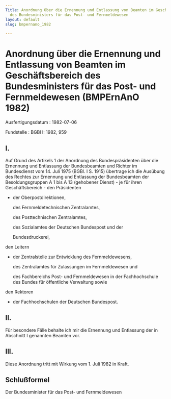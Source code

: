 ```yaml
---
Title: Anordnung über die Ernennung und Entlassung von Beamten im Geschäftsbereich
  des Bundesministers für das Post- und Fernmeldewesen
layout: default
slug: bmpernano_1982

---
```


# Anordnung über die Ernennung und Entlassung von Beamten im Geschäftsbereich des Bundesministers für das Post- und Fernmeldewesen (BMPErnAnO 1982)

Ausfertigungsdatum
:   1982-07-06

Fundstelle
:   BGBl I: 1982, 959



## I.

Auf Grund des Artikels 1 der Anordnung des Bundespräsidenten über die
Ernennung und Entlassung der Bundesbeamten und Richter im Bundesdienst
vom 14. Juli 1975 (BGBl. I S. 1915) übertrage ich die Ausübung des
Rechtes zur Ernennung und Entlassung der Bundesbeamten der
Besoldungsgruppen A 1 bis A 13 (gehobener Dienst) - je für ihren
Geschäftsbereich -
den Präsidenten

*   der Oberpostdirektionen,

    des Fernmeldetechnischen Zentralamtes,

    des Posttechnischen Zentralamtes,

    des Sozialamtes der Deutschen Bundespost und der

    Bundesdruckerei,



den Leitern

*   der Zentralstelle zur Entwicklung des Fernmeldewesens,

    des Zentralamtes für Zulassungen im Fernmeldewesen und

    des Fachbereichs Post- und Fernmeldewesen in der Fachhochschule des
    Bundes für öffentliche Verwaltung sowie



den Rektoren

*   der Fachhochschulen der Deutschen Bundespost.





## II.

Für besondere Fälle behalte ich mir die Ernennung und Entlassung der
in Abschnitt I genannten Beamten vor.


## III.

Diese Anordnung tritt mit Wirkung vom 1. Juli 1982 in Kraft.


## Schlußformel

Der Bundesminister für das Post- und Fernmeldewesen

